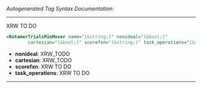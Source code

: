 <!-- THIS IS AN AUTOGENERATED FILE: Don't edit it directly, instead change the schema definition in the code itself. -->

_Autogenerated Tag Syntax Documentation:_

---
XRW TO DO

```xml
<RotamerTrialsMinMover name="(&string;)" nonideal="(&bool;)"
        cartesian="(&bool;)" scorefxn="(&string;)" task_operations="(&string;)" />
```

-   **nonideal**: XRW_TODO
-   **cartesian**: XRW_TODO
-   **scorefxn**: XRW TO DO
-   **task_operations**: XRW TO DO

---
